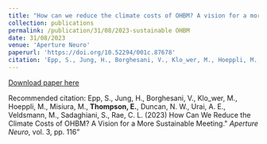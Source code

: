 ```yaml
---
title: "How can we reduce the climate costs of OHBM? A vision for a more sustainable meeting"
collection: publications
permalink: /publication/31/08/2023-sustainable OHBM
date: 31/08/2023
venue: 'Aperture Neuro'
paperurl: 'https://doi.org/10.52294/001c.87678'
citation: 'Epp, S., Jung, H., Borghesani, V., Klo_wer, M., Hoeppli, M., Misiura, M., <b>Thompson, E.</b>, Duncan, N. W., Urai, A. E., Veldsmann, M., Sadaghiani, S., Rae, C. L. (2023) How Can We Reduce the Climate Costs of OHBM? A Vision for a More Sustainable Meeting.&quot; <i>Aperture Neuro</i>, vol. 3, pp. 116&quot;'
---
```

[Download paper here](https://doi.org/10.52294/001c.87678)

Recommended citation: Epp, S., Jung, H., Borghesani, V., Klo_wer, M., Hoeppli, M., Misiura, M., <b>Thompson, E.</b>, Duncan, N. W., Urai, A. E., Veldsmann, M., Sadaghiani, S., Rae, C. L. (2023) How Can We Reduce the Climate Costs of OHBM? A Vision for a More Sustainable Meeting." <i>Aperture Neuro</i>, vol. 3, pp. 116"